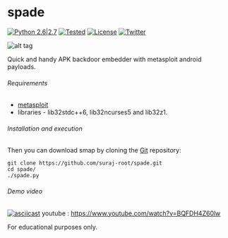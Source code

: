 # spade

[![Python 2.6|2.7](https://img.shields.io/badge/Python-2.7.*-brightgreen.svg)](https://www.python.org/downloads/)
[![Tested](https://img.shields.io/badge/Tested--on-Kali%20Linux-orange.svg)](https://www.kali.org/downloads/)
[![License](https://img.shields.io/badge/License-GNU--GPLv3-yellow.svg)](https://www.gnu.org/licenses/gpl-3.0.en.html)
[![Twitter](https://img.shields.io/badge/twitter-%40r00tx55-0099e5.svg)](https://twitter.com/r00tx55)

![alt tag](http://s21.postimg.org/r8uynyecn/Untitled.png)

Quick and handy APK backdoor embedder with metasploit android payloads.

###### Requirements
* [metasploit](https://www.metasploit.com/)
* libraries - lib32stdc++6, lib32ncurses5 and lib32z1.



###### Installation and execution
Then you can download smap by cloning the [Git](https://github.com/suraj-root/spade/) repository:

    git clone https://github.com/suraj-root/spade.git
    cd spade/
    ./spade.py
  
###### Demo video
[![asciicast](https://asciinema.org/a/86309.png)](https://asciinema.org/a/86309?speed=1.3)
youtube : https://www.youtube.com/watch?v=BQFDH4Z60lw

For educational purposes only.
